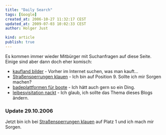 ```yaml
---
title: "Daily Search"
tags: [Google]
created_at: 2006-10-27 11:32:17 CEST
updated_at: 2009-07-03 10:02:33 CEST
author: Holger Just

kind: article
publish: true
---
```


Es kommen immer wieder Mitbürger mit Suchanfragen auf diese Seite. Einige sind aber dann doch eher komisch:

* [kaufland bilder](http://www.google.de/search?q=kaufland+bilder&hl=de&lr=&start=10&sa=N) - Vorher im Internet suchen, was man kauft...
* [Straßensperrungen klauen](http://www.google.de/search?num=100&hl=de&q=Stra%C3%9Fensperrungen+klauen&btnG=Suche&meta=) - Ich bin auf Position 9. Sollte ich mir Sorgen machen?
* [badeplattformen für boote](http://www.google.de/search?q=badeplattformen+f%C3%BCr+boote&start=0&ie=utf-8&oe=utf-8&meta=lr%3Dlang_de&client=firefox-a&rls=org.mozilla:de:official) - Ich hätt auch gern so ein Ding.
* [leibesvisitation nackt](http://www.google.de/search?q=leibesvisitation+nackt&hl=de&lr=&newwindow=1&c2coff=1&start=20&sa=N) - Ich glaub, ich sollte das Thema dieses Blogs ändern.

### Update 29.10.2006

Jetzt bin ich bei [Straßensperrungen klauen](http://www.google.de/search?num=100&hl=de&q=Stra%C3%9Fensperrungen+klauen&btnG=Suche&meta=) auf Platz 1 und ich mach mir Sorgen.